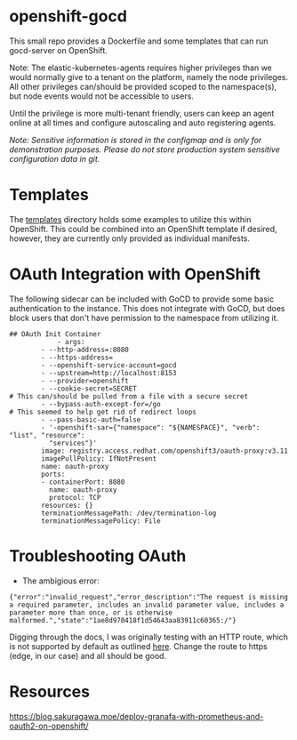 # openshift-gocd 
This small repo provides a Dockerfile  and some templates that can run gocd-server on OpenShift. 

Note: The elastic-kubernetes-agents requires higher privileges than we would normally give to a tenant on the platform, namely the node privileges. All other privileges can/should be provided scoped to the namespace(s), but node events would not be accessible to users.

Until the privilege is more multi-tenant friendly, users can keep an agent online at all times and configure autoscaling and auto registering agents. 

*Note: Sensitive information is stored in the configmap and is only for demonstration purposes. Please do not store production system sensitive configuration data in git.* 

# Templates
The [templates](templates) directory holds some examples to utilize this within OpenShift. This could be combined into an OpenShift template if desired, however, they are currently only provided as individual manifests. 

# OAuth Integration with OpenShift
The following sidecar can be included with GoCD to provide some basic authentication to the instance. This does not integrate with GoCD, but does block users that don't have permission to the namespace from utilizing it. 

```
## OAuth Init Container
			- args:
        - --http-address=:8080
        - --https-address=
        - --openshift-service-account=gocd
        - --upstream=http://localhost:8153
        - --provider=openshift
        - --cookie-secret=SECRET                                         # This can/should be pulled from a file with a secure secret
        - --bypass-auth-except-for=/go                                   # This seemed to help get rid of redirect loops
        - --pass-basic-auth=false
        - '-openshift-sar={"namespace": "${NAMESPACE}", "verb": "list", "resource":
          "services"}'
        image: registry.access.redhat.com/openshift3/oauth-proxy:v3.11
        imagePullPolicy: IfNotPresent
        name: oauth-proxy
        ports:
        - containerPort: 8080
          name: oauth-proxy
          protocol: TCP
        resources: {}
        terminationMessagePath: /dev/termination-log
        terminationMessagePolicy: File
```

# Troubleshooting OAuth

- The ambigious error: 
```
{"error":"invalid_request","error_description":"The request is missing a required parameter, includes an invalid parameter value, includes a parameter more than once, or is otherwise malformed.","state":"1ae8d970418f1d54643aa83911c60365:/"}
```

Digging through the docs, I was originally testing with an HTTP route, which is not supported by default as outlined [here](https://github.com/openshift/oauth-proxy/blob/master/README.md#configuring-the-proxys-service-account-in-openshift). Change the route to https (edge, in our case) and all should be good. 




# Resources
https://blog.sakuragawa.moe/deploy-granafa-with-prometheus-and-oauth2-on-openshift/
